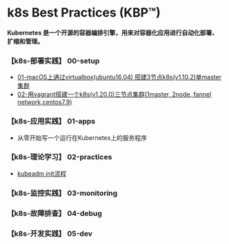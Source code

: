 # k8s Best Practices (KBP™)

**Kubernetes 是一个开源的容器编排引擎，用来对容器化应用进行自动化部署、 扩缩和管理。**

### 【k8s-部署实践】 00-setup
   - [01-macOS上通过virtualbox(ubuntu16.04) 搭建3节点k8s(v1.10.2)单master集群](00-setup/00_install_k8s_1.10.2_by_ubuntu16.04.md)
   - [02-用vagrant搭建一个k8s(v1.20.0)三节点集群(1master, 2node, fannel network,centos7.9)](00-setup/01_install_k8s_1.20.0_cluster(3node)_by_vagrant(centos7.9).md)

### 【k8s-应用实践】 01-apps
   - 从零开始写一个运行在Kubernetes上的服务程序

### 【k8s-理论学习】 02-practices
   - [kubeadm init流程](02-practices/00_kubeadm_init.md)

### 【k8s-监控实践】 03-monitoring

### 【k8s-故障排查】 04-debug 


### 【k8s-开发实践】 05-dev